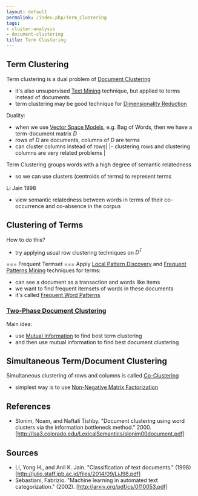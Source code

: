 ```yaml
---
layout: default
permalink: /index.php/Term_Clustering
tags:
- cluster-analysis
- document-clustering
title: Term Clustering
---
```

## Term Clustering
Term clustering is a dual problem of [Document Clustering](Document_Clustering)
- it's also unsupervised [Text Mining](Text_Mining) technique, but applied to terms instead of documents
- term clustering may be good technique for [Dimensionality Reduction](Dimensionality_Reduction)



Duality:
- when we use [Vector Space Models](Vector_Space_Models), e.g. Bag of Words, then we have a term-document matrix $D$
- rows of $D$ are documents, columns of $D$ are terms
- can cluster columns instead of rows|   |- clustering rows and clustering columns are very related problems  |

Term Clustering groups words with a high degree of semantic relatedness 
- so we can use clusters (centroids of terms) to represent terms 


Li Jain 1998 
- view semantic relatedness between words in terms of their co-occurrence and co-absence in the corpus


## Clustering of Terms
How to do this?
- try applying usual row clustering techniques on $D^T$


=== Frequent Termset === 
Apply [Local Pattern Discovery](Local_Pattern_Discovery) and [Frequent Patterns Mining](Frequent_Patterns_Mining) techniques for terms:
- can see a document as a transaction and words like items 
- we want to find frequent itemsets of words in these documents 
- it's called [Frequent Word Patterns](Frequent_Word_Patterns)


### [Two-Phase Document Clustering](Two-Phase_Document_Clustering)
Main idea:
- use [Mutual Information](Mutual_Information) to find best term clustering
- and then use mutual information to find best document clustering



## Simultaneous Term/Document Clustering
Simultaneous clustering of rows and columns is called [Co-Clustering](Co-Clustering)
- simplest way is to use [Non-Negative Matrix Factorization](Non-Negative_Matrix_Factorization)


## References
- Slonim, Noam, and Naftali Tishby. "Document clustering using word clusters via the information bottleneck method." 2000. [http://lsa3.colorado.edu/LexicalSemantics/slonim00document.pdf]


## Sources
- Li, Yong H., and Anil K. Jain. "Classification of text documents." (1998) [http://julio.staff.ipb.ac.id/files/2014/09/LiJ98.pdf]
- Sebastiani, Fabrizio. "Machine learning in automated text categorization." (2002). [http://arxiv.org/pdf/cs/0110053.pdf]
